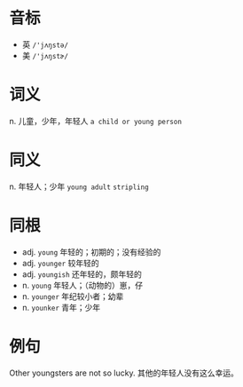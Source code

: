 # 音标

- 英 `/'jʌŋstə/`
- 美 `/'jʌŋstɚ/`

# 词义

n. 儿童，少年，年轻人
`a child or young person`

# 同义

n. 年轻人；少年
`young adult` `stripling`

# 同根

- adj. `young` 年轻的；初期的；没有经验的
- adj. `younger` 较年轻的
- adj. `youngish` 还年轻的，颇年轻的
- n. `young` 年轻人；（动物的）崽，仔
- n. `younger` 年纪较小者；幼辈
- n. `younker` 青年；少年

# 例句

Other youngsters are not so lucky.
其他的年轻人没有这么幸运。



